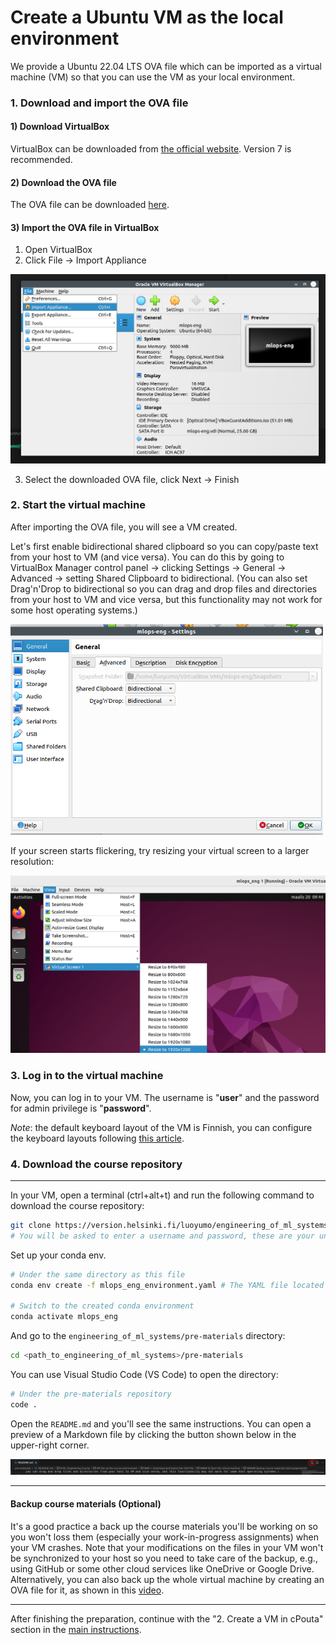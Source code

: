 # Create a Ubuntu VM as the local environment

We provide a Ubuntu 22.04 LTS OVA file which can be imported as a virtual machine (VM) so that you can use the VM as your local environment. 

### 1. Download and import the OVA file
#### 1) Download VirtualBox
VirtualBox can be downloaded from [the official website](https://www.virtualbox.org/wiki/Downloads). Version 7 is recommended.

#### 2) Download the OVA file
The OVA file can be downloaded [here](https://helsinkifi-my.sharepoint.com/:u:/g/personal/luoyumo_ad_helsinki_fi/EZ3mHwXyGcdItbl0gx6MKZIB0N6yVXVTcLR5jlb7PWeuGA?e=2hcmNa).

#### 3) Import the OVA file in VirtualBox
1. Open VirtualBox
2. Click File -> Import Appliance

<img src="./images/import-ova.png" width=560>

3. Select the downloaded OVA file, click Next -> Finish

### 2. Start the virtual machine
After importing the OVA file, you will see a VM created. 

Let's first enable bidirectional shared clipboard so you can copy/paste text from your host to VM (and vice versa). You can do this by going to VirtualBox Manager control panel -> clicking Settings -> General -> Advanced -> setting Shared Clipboard to bidirectional. (You can also set Drag'n'Drop to bidirectional so you can drag and drop files and directories from your host to VM and vice versa, but this functionality may not work for some host operating systems.)

<img src="./images/shared-clipboard.png" width=500>

If your screen starts flickering, try resizing your virtual screen to a larger resolution:

<img src="./images/reset_screen_resolution.png" >

### 3. Log in to the virtual machine
Now, you can log in to your VM. The username is "**user**" and the password for admin privilege is "**password**". 

*Note*: the default keyboard layout of the VM is Finnish, you can configure the keyboard layouts following [this article](https://help.ubuntu.com/stable/ubuntu-help/keyboard-layouts.html.en).

### 4. Download the course repository
---

In your VM, open a terminal (ctrl+alt+t) and run the following command to download the course repository:
```bash
git clone https://version.helsinki.fi/luoyumo/engineering_of_ml_systems.git`
# You will be asked to enter a username and password, these are your university credentials. 
```

Set up your conda env. 
```bash
# Under the same directory as this file
conda env create -f mlops_eng_environment.yaml # The YAML file located in the same directory as this doc

# Switch to the created conda environment
conda activate mlops_eng
```

And go to the `engineering_of_ml_systems/pre-materials` directory:
```bash
cd <path_to_engineering_of_ml_systems>/pre-materials
```
You can use Visual Studio Code (VS Code) to open the directory:
```bash
# Under the pre-materials repository
code .
```
Open the `README.md` and you'll see the same instructions. You can open a preview of a Markdown file by clicking the button shown below in the upper-right corner.

<img src="./images/md-preview-button.png" width=1000/>

---

#### Backup course materials (Optional)
It's a good practice a back up the course materials you'll be working on so you won't loss them (especially your work-in-progress assignments) when your VM crashes. Note that your modifications on the files in your VM won't be synchronized to your host so you need to take care of the backup, e.g., using GitHub or some other cloud services like OneDrive or Google Drive. Alternatively, you can also back up the whole virtual machine by creating an OVA file for it, as shown in this [video](https://www.youtube.com/watch?v=9qSTS-RgOA0).

---

After finishing the preparation, continue with the "2. Create a VM in cPouta" section in the [main instructions](../README.md#2-create-a-vm-in-cpouta). 

